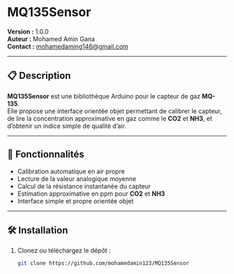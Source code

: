 # MQ135Sensor

**Version :** 1.0.0  
**Auteur :** Mohamed Amin Gana  
**Contact :** mohamedaming146@gmail.com  

---

## 📋 Description

**MQ135Sensor** est une bibliothèque Arduino pour le capteur de gaz **MQ-135**.  
Elle propose une interface orientée objet permettant de calibrer le capteur, de lire la concentration approximative en gaz comme le **CO2** et **NH3**, et d’obtenir un indice simple de qualité d’air.

---

## 🔧 Fonctionnalités

- Calibration automatique en air propre  
- Lecture de la valeur analogique moyenne  
- Calcul de la résistance instantanée du capteur  
- Estimation approximative en ppm pour **CO2** et **NH3**  
- Interface simple et propre orientée objet  

---

## 🛠️ Installation

1. Clonez ou téléchargez le dépôt :  

   ```bash
   git clone https://github.com/mohamedamin123/MQ135Sensor

